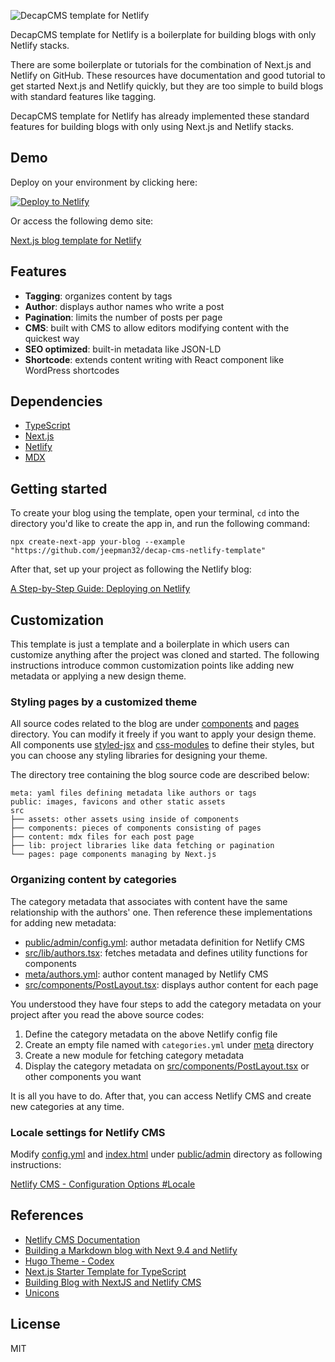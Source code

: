 ![DecapCMS template for Netlify](https://repository-images.githubusercontent.com/284910441/d8efc300-e2ae-11ea-9596-b01e3844e39d)

DecapCMS template for Netlify is a boilerplate for building blogs with only Netlify stacks.

There are some boilerplate or tutorials for the combination of Next.js and Netlify on GitHub. These resources have documentation and good tutorial to get started Next.js and Netlify quickly, but they are too simple to build blogs with standard features like tagging.

DecapCMS template for Netlify has already implemented these standard features for building blogs with only using Next.js and Netlify stacks.

## Demo

Deploy on your environment by clicking here:

[![Deploy to Netlify](https://www.netlify.com/img/deploy/button.svg)](https://app.netlify.com/start/deploy?repository=https://github.com/jeepman32/decap-cms-netlify-template&stack=cms)

Or access the following demo site:

[Next.js blog template for Netlify](https://nextjs-netlify-blog-template.netlify.app/)

## Features

- **Tagging**: organizes content by tags
- **Author**: displays author names who write a post
- **Pagination**: limits the number of posts per page
- **CMS**: built with CMS to allow editors modifying content with the quickest way
- **SEO optimized**: built-in metadata like JSON-LD
- **Shortcode**: extends content writing with React component like WordPress shortcodes

## Dependencies

- [TypeScript](https://www.typescriptlang.org/)
- [Next.js](https://nextjs.org/)
- [Netlify](https://www.netlify.com/)
- [MDX](https://mdxjs.com/)

## Getting started

To create your blog using the template, open your terminal, `cd` into the directory you'd like to create the app in,
and run the following command:

```
npx create-next-app your-blog --example "https://github.com/jeepman32/decap-cms-netlify-template"
```

After that, set up your project as following the Netlify blog:

[A Step-by-Step Guide: Deploying on Netlify](https://www.netlify.com/blog/2016/09/29/a-step-by-step-guide-deploying-on-netlify/)

## Customization

This template is just a template and a boilerplate in which users can customize anything after the project was cloned and started.
The following instructions introduce common customization points like adding new metadata or applying a new design theme.

### Styling pages by a customized theme

All source codes related to the blog are under [components](/src/components) and [pages](/src/pages) directory.
You can modify it freely if you want to apply your design theme.
All components use [styled-jsx](https://github.com/vercel/styled-jsx) and [css-modules](https://github.com/css-modules/css-modules) to define their styles, but you can choose any styling libraries for designing your theme.

The directory tree containing the blog source code are described below:

```
meta: yaml files defining metadata like authors or tags
public: images, favicons and other static assets
src
├── assets: other assets using inside of components
├── components: pieces of components consisting of pages
├── content: mdx files for each post page
├── lib: project libraries like data fetching or pagination
└── pages: page components managing by Next.js
```

### Organizing content by categories

The category metadata that associates with content have the same relationship with the authors' one.
Then reference these implementations for adding new metadata:

- [public/admin/config.yml](/public/admin/config.yml#L51): author metadata definition for Netlify CMS
- [src/lib/authors.tsx](/src/lib/authors.ts): fetches metadata and defines utility functions for components
- [meta/authors.yml](/src/meta/authors.yml): author content managed by Netlify CMS
- [src/components/PostLayout.tsx](/src/components/PostLayout.tsx): displays author content for each page

You understood they have four steps to add the category metadata on your project after you read the above source codes:

1. Define the category metadata on the above Netlify config file
2. Create an empty file named with `categories.yml` under [meta](/src/meta/) directory
3. Create a new module for fetching category metadata
4. Display the category metadata on [src/components/PostLayout.tsx](/src/components/PostLayout.tsx#L75) or other components you want

It is all you have to do. After that, you can access Netlify CMS and create new categories at any time.

### Locale settings for Netlify CMS

Modify [config.yml](/public/admin/config.yml) and
[index.html](/public/admin/index.html) under [public/admin](/public/admin/) directory
as following instructions:

[Netlify CMS - Configuration Options #Locale](https://www.netlifycms.org/docs/configuration-options/#locale)

## References

- [Netlify CMS Documentation](https://www.netlifycms.org/docs/intro/)
- [Building a Markdown blog with Next 9.4 and Netlify](https://www.netlify.com/blog/2020/05/04/building-a-markdown-blog-with-next-9.4-and-netlify/)
- [Hugo Theme - Codex](https://github.com/jakewies/hugo-theme-codex)
- [Next.js Starter Template for TypeScript](https://github.com/vercel/next-learn-starter/tree/master/typescript-final)
- [Building Blog with NextJS and Netlify CMS](https://dev.to/mefaba/building-blog-with-nextjs-and-netlify-cms-fom)
- [Unicons](https://github.com/Iconscout/unicons)

## License

MIT
